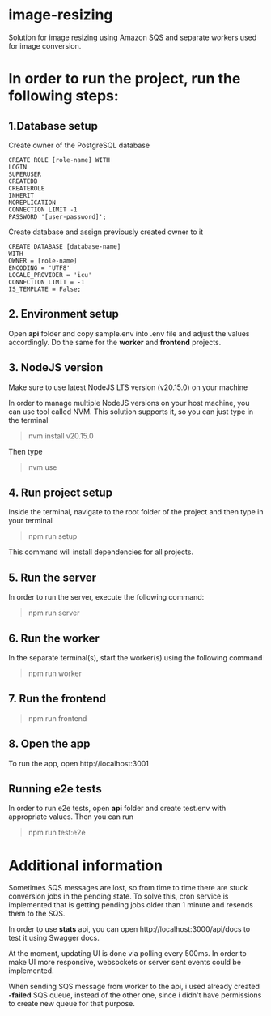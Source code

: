 # image-resizing

Solution for image resizing using Amazon SQS and separate workers used for image conversion.

# In order to run the project, run the following steps:

## 1.Database setup

Create owner of the PostgreSQL database

```
CREATE ROLE [role-name] WITH
LOGIN
SUPERUSER
CREATEDB
CREATEROLE
INHERIT
NOREPLICATION
CONNECTION LIMIT -1
PASSWORD '[user-password]';
```

Create database and assign previously created owner to it

```
CREATE DATABASE [database-name]
WITH
OWNER = [role-name]
ENCODING = 'UTF8'
LOCALE_PROVIDER = 'icu'
CONNECTION LIMIT = -1
IS_TEMPLATE = False;
```

## 2. Environment setup

Open **api** folder and copy sample.env into .env file and adjust the values accordingly.
Do the same for the **worker** and **frontend** projects.

## 3. NodeJS version

Make sure to use latest NodeJS LTS version (v20.15.0) on your machine

In order to manage multiple NodeJS versions on your host machine, you can use tool called NVM. This solution supports it, so you can just type in the terminal

> nvm install v20.15.0

Then type

> nvm use

## 4. Run project setup

Inside the terminal, navigate to the root folder of the project and then type in your terminal

> npm run setup

This command will install dependencies for all projects.

## 5. Run the server

In order to run the server, execute the following command:

> npm run server

## 6. Run the worker

In the separate terminal(s), start the worker(s) using the following command

> npm run worker

## 7. Run the frontend

> npm run frontend

## 8. Open the app

To run the app, open http://localhost:3001

## Running e2e tests

In order to run e2e tests, open **api** folder and create test.env with appropriate values. Then you can run

> npm run test:e2e

# Additional information

Sometimes SQS messages are lost, so from time to time there are stuck conversion jobs in the pending state.
To solve this, cron service is implemented that is getting pending jobs older than 1 minute and resends them to the SQS.

In order to use **stats** api, you can open http://localhost:3000/api/docs to test it using Swagger docs.

At the moment, updating UI is done via polling every 500ms. In order to make UI more responsive, websockets or server sent events could be implemented.

When sending SQS message from worker to the api, i used already created **-failed** SQS queue, instead of the other one, since i didn't have permissions to create new queue for that purpose.
